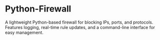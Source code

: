 # Python-Firewall
A lightweight Python-based firewall for blocking IPs, ports, and protocols. Features logging, real-time rule updates, and a command-line interface for easy management.
